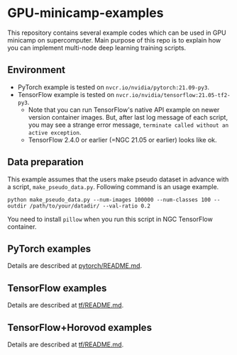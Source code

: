 # GPU-minicamp-examples

This repository contains several example codes which can be used in GPU minicamp on supercomputer. Main purpose of this repo is to explain how you can implement multi-node deep learning training scripts.

## Environment

* PyTorch example is tested on `nvcr.io/nvidia/pytorch:21.09-py3`.
* TensorFlow example is tested on `nvcr.io/nvidia/tensorflow:21.05-tf2-py3`.
    - Note that you can run TensorFlow's native API example on newer version container images. But, after last log message of each script, you may see a strange error message, `terminate called without an active exception`.
    - TensorFlow 2.4.0 or earlier (=NGC 21.05 or earlier) looks like ok.

## Data preparation

This example assumes that the users make pseudo dataset in advance with a script, `make_pseudo_data.py`.
Following command is an usage example.

```
python make_pseudo_data.py --num-images 100000 --num-classes 100 --outdir /path/to/your/datadir/ --val-ratio 0.2
```

You need to install `pillow` when you run this script in NGC TensorFlow container.

## PyTorch examples

Details are described at [pytorch/README.md](pytorch/README.md).

## TensorFlow examples

Details are described at [tf/README.md](tf/README.md).

## TensorFlow+Horovod examples

Details are described at [tf/README.md](tf/README.md).

